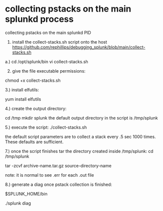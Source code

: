 # collecting pstacks on the main splunkd process
collecting pstacks on the main splunkd PID


1. install the collect-stacks.sh script onto the host
https://github.com/rephillips/debugging_splunk/blob/main/collect-stacks.sh

a.) cd /opt/splunk/bin
vi collect-stacks.sh


2. give the file executable permissions:

chmod +x collect-stacks.sh

3.) install elfutils:

yum install elfutils

4.) create the output directory:

cd /tmp
mkdir splunk
the default output directory in the script is /tmp/splunk


5.) execute the script:
./collect-stacks.sh

the default script parameters are to collect a stack every .5 sec 1000 times. These defaults are sufficient.

7.) once the script finishes tar the directory created inside /tmp/splunk:
cd /tmp/splunk

tar -zcvf archive-name.tar.gz source-directory-name

note: it is normal to see .err for each .out file

8.) generate a diag once pstack collection is finished:

$SPLUNK_HOME/bin

./splunk diag
